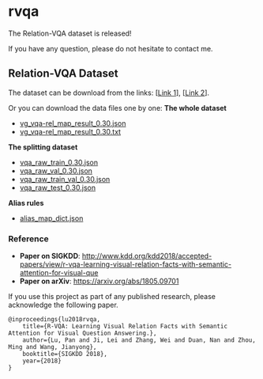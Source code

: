 # rvqa

The Relation-VQA dataset is released!

If you have any question, please do not hesitate to contact me.


## Relation-VQA Dataset
The dataset can be download from the links: [[Link 1](https://drive.google.com/file/d/15zrDnagK3qgKYGkVUrnwr0Zrf2Y8VlSA)], [[Link 2](https://drive.google.com/file/d/1x2T7R6XB3pmqCstffhK_Zv7CkKui95wB)]. 

Or you can download the data files one by one:
**The whole dataset**
- [vg_vqa-rel_map_result_0.30.json](https://drive.google.com/file/d/1YoYMvsg7WweMrz1zC-hPFcTNi21G_Srv)
- [vg_vqa-rel_map_result_0.30.txt](https://drive.google.com/file/d/1RJIFFp20x5lXbpGgWxb3AXa3I8ONfoJ4)

**The splitting dataset**
- [vqa_raw_train_0.30.json](https://drive.google.com/file/d/1R3Hdkqx2sSw2B8Z4VIWQzkrjLfJ7-76y)
- [vqa_raw_val_0.30.json](https://drive.google.com/open?id=1GnID5XgWav2ao6J8cswwtWPx9lKzML3z)
- [vqa_raw_train_val_0.30.json](https://drive.google.com/file/d/1YDhjFxUzd6zRFJxXA7V968eE0PUk8f-l)
- [vqa_raw_test_0.30.json](https://drive.google.com/file/d/18K9WjLu4hN1gEgrJaPSlvZopORlxsGtk)

**Alias rules**
- [alias_map_dict.json](https://drive.google.com/file/d/1tnEZPtu8lwjFM0WwmpfTE3DIyb_eSF8z)

### Reference
- **Paper on SIGKDD**: http://www.kdd.org/kdd2018/accepted-papers/view/r-vqa-learning-visual-relation-facts-with-semantic-attention-for-visual-que
- **Paper on arXiv**: https://arxiv.org/abs/1805.09701



If you use this project as part of any published research, please acknowledge the following paper.
```
@inproceedings{lu2018rvqa,
	title={R-VQA: Learning Visual Relation Facts with Semantic Attention for Visual Question Answering.},
	author={Lu, Pan and Ji, Lei and Zhang, Wei and Duan, Nan and Zhou, Ming and Wang, Jianyong},
	booktitle={SIGKDD 2018},
	year={2018}
}
```
